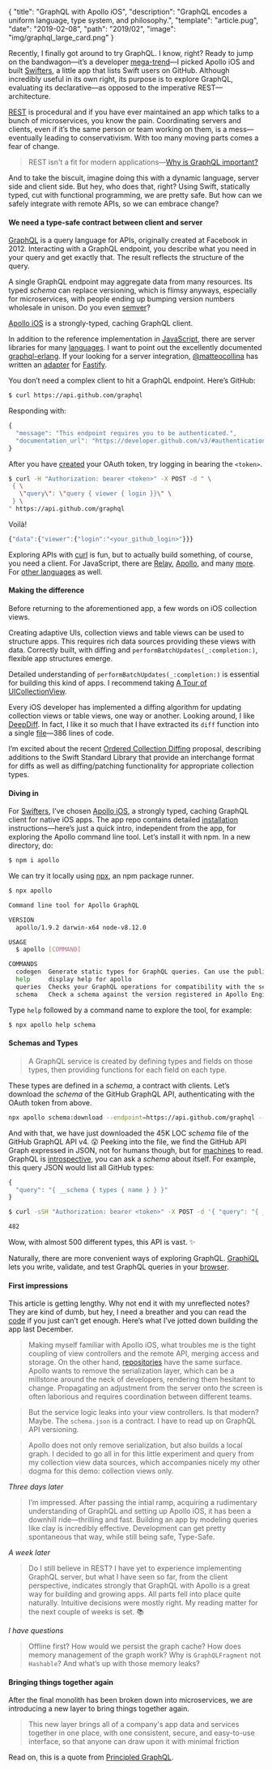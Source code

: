 {
"title": "GraphQL with Apollo iOS",
"description": "GraphQL encodes a uniform language, type system, and philosophy.",
"template": "article.pug",
"date": "2019-02-08",
"path": "2019/02",
"image": "img/graphql_large_card.png"
}

Recently, I finally got around to try GraphQL. I know, right? Ready to jump on the bandwagon—it’s a developer [mega-trend](https://blog.apollographql.com/highlights-from-graphql-summit-2018-30a766291691)—I picked Apollo iOS and built [Swifters](https://github.com/michaelnisi/swifters), a little app that lists Swift users on GitHub. Although incredibly useful in its own right, its purpose is to explore GraphQL, evaluating its declarative—as opposed to the imperative REST—architecture.

[REST](https://en.wikipedia.org/wiki/Representational_state_transfer) is procedural and if you have ever maintained an app which talks to a bunch of microservices, you know the pain. Coordinating servers and clients, even if it’s the same person or team working on them, is a mess—eventually leading to conservativism. With too many moving parts comes a fear of change.

> REST isn't a fit for modern applications—[Why is GraphQL important?](https://www.apollographql.com/why-graphql)

And to take the biscuit, imagine doing this with a dynamic language, server side and client side. But hey, who does that, right? Using Swift, statically typed, cut with functional programming, we are pretty safe. But how can we safely integrate with remote APIs, so we can embrace change?

#### We need a type-safe contract between client and server

[GraphQL](https://graphql.org) is a query language for APIs, originally created at Facebook in 2012. Interacting with a GraphQL endpoint, you describe what you need in your query and get exactly that. The result reflects the structure of the query.

A single GraphQL endpoint may aggregate data from many resources. Its typed _schema_ can replace versioning, which is flimsy anyways, especially for microservices, with people ending up bumping version numbers wholesale in unison. Do you even [semver](https://semver.org)?

[Apollo iOS](https://www.apollographql.com/docs/ios/) is a strongly-typed, caching GraphQL client.

In addition to the reference implementation in [JavaScript](https://github.com/graphql/graphql-js), there are server libraries for many [languages](https://graphql.org/code/). I want to point out the excellently documented [graphql-erlang](https://github.com/shopgun/graphql-erlang). If your looking for a server integration, [@matteocollina](https://twitter.com/matteocollina) has written an [adapter](https://github.com/mcollina/fastify-gql) for [Fastify](https://github.com/fastify/fastify).

You don’t need a complex client to hit a GraphQL endpoint. Here’s GitHub:

```sh
$ curl https://api.github.com/graphql
```

Responding with:

```js
{
  "message": "This endpoint requires you to be authenticated.",
  "documentation_url": "https://developer.github.com/v3/#authentication"
}
```

After you have [created](https://developer.github.com/v4/guides/forming-calls/#authenticating-with-graphql) your OAuth token, try logging in bearing the `<token>`.

```sh
$ curl -H "Authorization: bearer <token>" -X POST -d " \
 { \
   \"query\": \"query { viewer { login }}\" \
 } \
" https://api.github.com/graphql
```

Voilà!

```js
{"data":{"viewer":{"login":"<your_github_login>"}}}
```

Exploring APIs with [curl](https://curl.haxx.se) is fun, but to actually build something, of course, you need a client. For JavaScript, there are [Relay](https://facebook.github.io/relay/), [Apollo](https://www.apollographql.com/docs/react/), and many [more](https://graphql.org/code/#javascript-1). For [other languages](https://graphql.org/code/#graphql-clients) as well.

#### Making the difference

Before returning to the aforementioned app, a few words on iOS collection views.

Creating adaptive UIs, collection views and table views can be used to structure apps. This requires rich data sources providing these views with data. Correctly built, with diffing and `performBatchUpdates(_:completion:)`, flexible app structures emerge.

Detailed understanding of `performBatchUpdates(_:completion:)` is essential for building this kind of apps. I recommend taking [A Tour of UICollectionView](https://developer.apple.com/videos/play/wwdc2018/225/).

Every iOS developer has implemented a diffing algorithm for updating collection views or table views, one way or another. Looking around, I like [DeepDiff](https://github.com/onmyway133/DeepDiff). In fact, I like it so much that I have extracted its `diff` function into a single [file](https://github.com/michaelnisi/swifters/blob/master/Swifters/ds/diff.swift)—386 lines of code.

I’m excited about the recent [Ordered Collection Diffing](https://github.com/apple/swift-evolution/blob/master/proposals/0240-ordered-collection-diffing.md) proposal, describing additions to the Swift Standard Library that provide an interchange format for diffs as well as diffing/patching functionality for appropriate collection types.

#### Diving in

For [Swifters](https://github.com/michaelnisi/swifters), I’ve chosen [Apollo iOS](https://www.apollographql.com/docs/ios/), a strongly typed, caching GraphQL client for native iOS apps. The app repo contains detailed [installation](https://github.com/michaelnisi/swifters#installation) instructions—here’s just a quick intro, independent from the app, for exploring the Apollo command line tool. Let’s install it with npm. In a new directory, do:

```sh
$ npm i apollo
```

We can try it locally using [npx](https://blog.npmjs.org/post/162869356040/introducing-npx-an-npm-package-runner), an npm package runner.

```sh
$ npx apollo
```

```sh
Command line tool for Apollo GraphQL

VERSION
  apollo/1.9.2 darwin-x64 node-v8.12.0

USAGE
  $ apollo [COMMAND]

COMMANDS
  codegen  Generate static types for GraphQL queries. Can use the published schema in Apollo Engine or a downloaded schema.
  help     display help for apollo
  queries  Checks your GraphQL operations for compatibility with the server. Checks against the published schema in Apollo Engine.
  schema   Check a schema against the version registered in Apollo Engine.
```

Type `help` followed by a command name to explore the tool, for example:

```sh
$ npx apollo help schema
```

#### Schemas and Types

> A GraphQL service is created by defining types and fields on those types, then providing functions for each field on each type.

These types are defined in a _schema_, a contract with clients. Let’s download the _schema_ of the GitHub GraphQL API, authenticating with the OAuth token from above.

```sh
npx apollo schema:download --endpoint=https://api.github.com/graphql --header="Authorization: <token>"
```

And with that, we have just downloaded the 45K LOC _schema_ file of the GitHub GraphQL API v4. 😮 Peeking into the file, we find the GitHub API Graph expressed in JSON, not for humans though, but for [machines](https://developer.github.com/v4/guides/intro-to-graphql/#discovering-the-graphql-api) to read. GraphQL is [introspective](https://graphql.org/learn/introspection/), you can ask a _schema_ about itself. For example, this query JSON would list all GitHub types:

```js
{
  "query": "{ __schema { types { name } } }"
}
```

```sh
$ curl -sSH "Authorization: bearer <token>" -X POST -d '{ "query": "{ __schema { types { name } } }" }' https://api.github.com/graphql | json -ga data.__schema.types | json -ga name | wc -l
```

```sh
482
```

Wow, with almost 500 different types, this API is vast. ✨

Naturally, there are more convenient ways of exploring GraphQL. [GraphiQL](https://github.com/graphql/graphiql) lets you write, validate, and test GraphQL queries in your [browser](https://developer.github.com/v4/explorer/).

#### First impressions

This article is getting lengthy. Why not end it with my unreflected notes? They are kind of dumb, but hey, I need a breather and you can read the [code](https://github.com/michaelnisi/swifters) if you just can’t get enough. Here’s what I’ve jotted down building the app last December.

> Making myself familiar with Apollo iOS, what troubles me is the tight coupling of view controllers and the remote API, merging access and storage. On the other hand, [repositories](https://www.martinfowler.com/eaaCatalog/repository.html) have the same surface. Apollo wants to remove the serialization layer, which can be a millstone around the neck of developers, rendering them hesitant to change. Propagating an adjustment from the server onto the screen is often laborious and requires coordination between different teams.

> But the service logic leaks into your view controllers. Is that modern? Maybe. The `schema.json` is a contract. I have to read up on GraphQL API versioning.

> Apollo does not only remove serialization, but also builds a local graph. I decided to go all in for this little experiment and query from my collection view data sources, which accompanies nicely my other dogma for this demo: collection views only.

_Three days later_

> I’m impressed. After passing the intial ramp, acquiring a rudimentary understanding of GraphQL and setting up Apollo iOS, it has been a downhill ride—thrilling and fast. Building an app by modeling queries like clay is incredibly effective. Development can get pretty spontaneous that way, while still being safe, Type-Safe.

_A week later_

> Do I still believe in REST? I have yet to experience implementing GraphQL server, but what I have seen so far, from the client perspective, indicates strongly that GraphQL with Apollo is a great way for building and growing apps. All parts fell into place quite naturally. Intuitive decisions were mostly right. My reading matter for the next couple of weeks is set. 📚

_I have questions_

> Offline first? How would we persist the graph cache? How does memory management of the graph work? Why is `GraphQLFragment` not `Hashable`? And what’s up with those memory leaks?

#### Bringing things together again

After the final monolith has been broken down into microservices, we are introducing a new layer to bring things together again.

> This new layer brings all of a company's app data and services together in one place, with one consistent, secure, and easy-to-use interface, so that anyone can draw upon it with minimal friction

Read on, this is a quote from [Principled GraphQL](https://principledgraphql.com).
